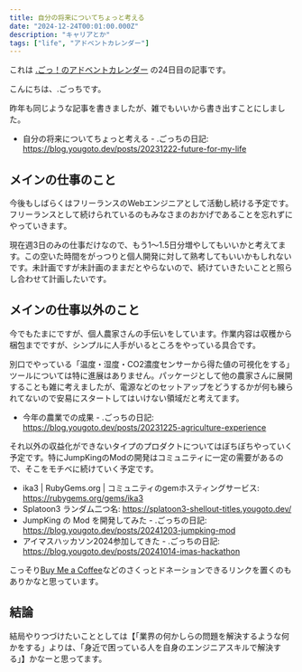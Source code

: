 ```yaml
---
title: 自分の将来についてちょっと考える
date: "2024-12-24T00:01:00.000Z"
description: "キャリアとか"
tags: ["life", "アドベントカレンダー"]
---
```


これは [.ごっ！のアドベントカレンダー](https://adventar.org/calendars/10323) の24日目の記事です。

こんにちは、.ごっちです。

昨年も同じような記事を書きましたが、雑でもいいから書き出すことにしました。

- 自分の将来についてちょっと考える - .ごっちの日記: https://blog.yougoto.dev/posts/20231222-future-for-my-life

## メインの仕事のこと

今後もしばらくはフリーランスのWebエンジニアとして活動し続ける予定です。フリーランスとして続けられているのもみなさまのおかげであることを忘れずにやっていきます。

現在週3日のみの仕事だけなので、もう1～1.5日分増やしてもいいかと考えてます。この空いた時間をがっつりと個人開発に対して熟考してもいいかもしれないです。未計画ですが未計画のままだとやらないので、続けていきたいことと照らし合わせて計画したいです。

## メインの仕事以外のこと

今でもたまにですが、個人農家さんの手伝いをしています。作業内容は収穫から梱包までですが、シンプルに人手がいるところをやっている具合です。

別口でやっている「温度・湿度・CO2濃度センサーから得た値の可視化をする」ツールについては特に進展はありません。パッケージとして他の農家さんに展開することも雑に考えましたが、電源などのセットアップをどうするかが何も練られてないので安易にスタートしてはいけない領域だと考えてます。

- 今年の農業での成果 - .ごっちの日記: https://blog.yougoto.dev/posts/20231225-agriculture-experience

それ以外の収益化ができないタイプのプロダクトについてはぼちぼちやっていく予定です。特にJumpKingのModの開発はコミュニティに一定の需要があるので、そこをモチベに続けていく予定です。

- ika3 | RubyGems.org | コミュニティのgemホスティングサービス: https://rubygems.org/gems/ika3
- Splatoon3 ランダム二つ名: https://splatoon3-shellout-titles.yougoto.dev/
- JumpKing の Mod を開発してみた - .ごっちの日記: https://blog.yougoto.dev/posts/20241203-jumpking-mod
- アイマスハッカソン2024参加してきた - .ごっちの日記: https://blog.yougoto.dev/posts/20241014-imas-hackathon

こっそり[Buy Me a Coffee](https://www.buymeacoffee.com/)などのさくっとドネーションできるリンクを置くのもありかなと思っています。

## 結論

結局やりつづけたいこととしては【「業界の何かしらの問題を解決するような何かをする」よりは、「身近で困っている人を自身のエンジニアスキルで解決する」】かなーと思ってます。
